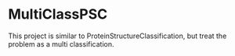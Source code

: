 # MultiClassPSC
This project is similar to ProteinStructureClassification, but treat the problem as a multi classification.
